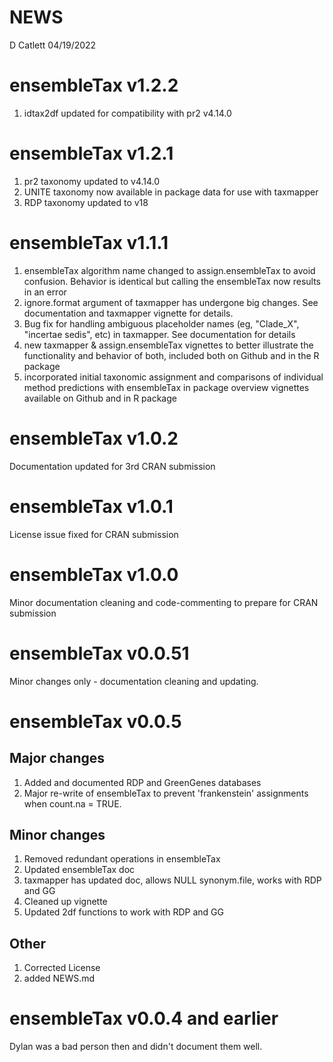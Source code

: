 NEWS
================
D Catlett
04/19/2022

# ensembleTax v1.2.2

1. idtax2df updated for compatibility with pr2 v4.14.0

# ensembleTax v1.2.1

1.  pr2 taxonomy updated to v4.14.0
2.  UNITE taxonomy now available in package data for use with taxmapper
3.  RDP taxonomy updated to v18

# ensembleTax v1.1.1

1.  ensembleTax algorithm name changed to assign.ensembleTax to avoid confusion. Behavior is identical but calling the ensembleTax now results in an error
2.  ignore.format argument of taxmapper has undergone big changes. See documentation and taxmapper vignette for details.
3.  Bug fix for handling ambiguous placeholder names (eg, "Clade\_X", "incertae sedis", etc) in taxmapper. See documentation for details
4.  new taxmapper & assign.ensembleTax vignettes to better illustrate the functionality and behavior of both, included both on Github and in the R package
5.  incorporated initial taxonomic assignment and comparisons of individual method predictions with ensembleTax in package overview vignettes available on Github and in R package

# ensembleTax v1.0.2

Documentation updated for 3rd CRAN submission

# ensembleTax v1.0.1

License issue fixed for CRAN submission

# ensembleTax v1.0.0

Minor documentation cleaning and code-commenting to prepare for CRAN submission

# ensembleTax v0.0.51

Minor changes only - documentation cleaning and updating.

# ensembleTax v0.0.5

## Major changes

1.  Added and documented RDP and GreenGenes databases
2.  Major re-write of ensembleTax to prevent 'frankenstein' assignments when count.na = TRUE.

## Minor changes

1.  Removed redundant operations in ensembleTax
2.  Updated ensembleTax doc
3.  taxmapper has updated doc, allows NULL synonym.file, works with RDP and GG
4.  Cleaned up vignette
5.  Updated 2df functions to work with RDP and GG

## Other

1.  Corrected License
2.  added NEWS.md

# ensembleTax v0.0.4 and earlier

Dylan was a bad person then and didn't document them well.
